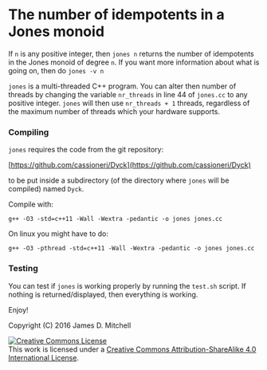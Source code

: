 The number of idempotents in a Jones monoid
=====

If `n` is any positive integer, then
```jones n```
returns the number of idempotents in the Jones monoid of degree `n`. If you
want more information about what is going on, then do 
```jones -v n```

`jones` is a multi-threaded C++ program.  You can alter then number of threads
by changing the variable `nr_threads` in line 44 of `jones.cc` to any positive
integer.  `jones` will then use `nr_threads + 1`  threads, regardless of the
maximum number of threads which your hardware supports.

### Compiling

`jones` requires the code from the git repository:

   [https://github.com/cassioneri/Dyck](https://github.com/cassioneri/Dyck)

to be put inside a subdirectory (of the directory where `jones` will be compiled)
named `Dyck`.

Compile with:

```g++ -O3 -std=c++11 -Wall -Wextra -pedantic -o jones jones.cc```

On linux you might have to do:

```g++ -O3 -pthread -std=c++11 -Wall -Wextra -pedantic -o jones jones.cc```

### Testing

You can test if `jones` is working properly by running the `test.sh` script. If nothing is returned/displayed, then everything is working.

Enjoy!

Copyright (C) 2016 James D. Mitchell

<a rel="license" href="http://creativecommons.org/licenses/by-sa/4.0/"><img alt="Creative Commons License" style="border-width:0" src="http://i.creativecommons.org/l/by-sa/4.0/88x31.png" /></a><br />This work is licensed under a <a rel="license" href="http://creativecommons.org/licenses/by-sa/4.0/">Creative Commons Attribution-ShareAlike 4.0 International License</a>.

